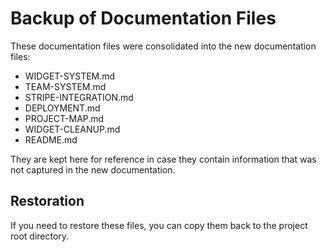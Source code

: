 # Backup of Documentation Files

These documentation files were consolidated into the new documentation files:

- WIDGET-SYSTEM.md
- TEAM-SYSTEM.md
- STRIPE-INTEGRATION.md
- DEPLOYMENT.md
- PROJECT-MAP.md
- WIDGET-CLEANUP.md
- README.md

They are kept here for reference in case they contain information that was not captured in the new documentation.

## Restoration

If you need to restore these files, you can copy them back to the project root directory.
